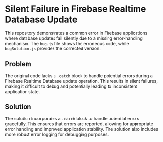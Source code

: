 # Silent Failure in Firebase Realtime Database Update

This repository demonstrates a common error in Firebase applications where database updates fail silently due to a missing error-handling mechanism.  The `bug.js` file shows the erroneous code, while `bugSolution.js` provides the corrected version.

## Problem
The original code lacks a `.catch` block to handle potential errors during a Firebase Realtime Database update operation. This results in silent failures, making it difficult to debug and potentially leading to inconsistent application state.

## Solution
The solution incorporates a `.catch` block to handle potential errors gracefully. This ensures that errors are reported, allowing for appropriate error handling and improved application stability.  The solution also includes more robust error logging for debugging purposes.